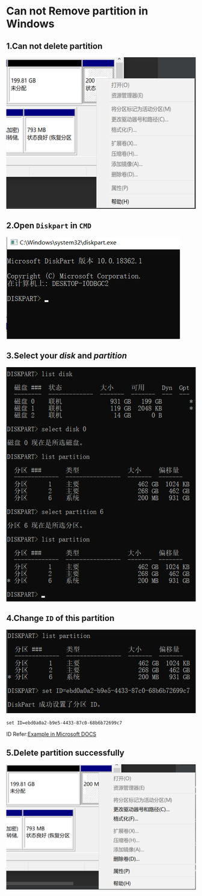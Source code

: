 # Can not Remove partition in Windows

## 1.Can not delete partition

<img src="blankDelete.PNG" width="551" height="403" />

## 2.Open `Diskpart` in `CMD`

<img src="diskPart.PNG" />

## 3.Select your *disk* and *partition*

 <img src="select.PNG" />
 
 ## 4.Change `ID` of this partition

<img src="setID.PNG" />
 
```
set ID=ebd0a0a2-b9e5-4433-87c0-68b6b72699c7
```


ID Refer:[Example in Microsoft DOCS](https://docs.microsoft.com/en-us/windows-server/administration/windows-commands/set-id)

## 5.Delete partition successfully

<img src="delete.PNG" />